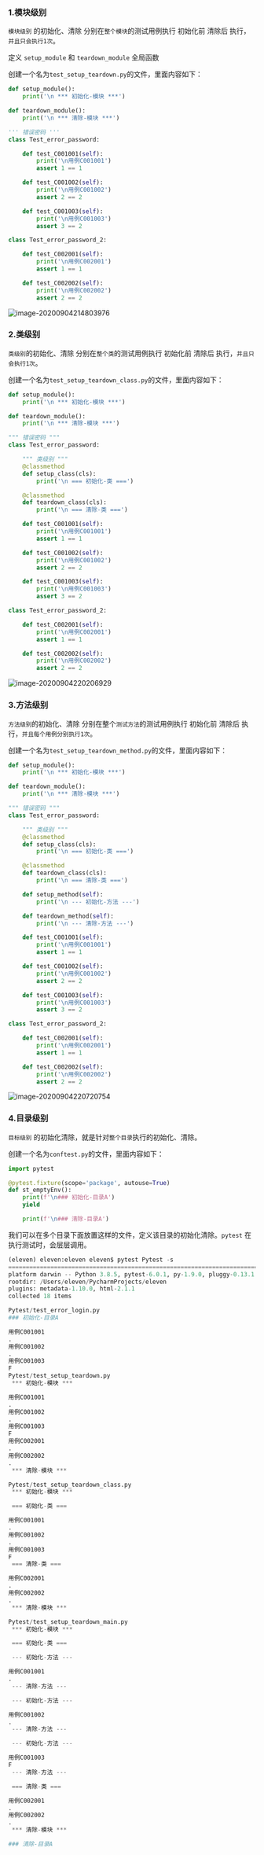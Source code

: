 ### 1.模块级别

`模块级别` 的初始化、清除 分别在`整个模块`的测试用例执行 初始化前 清除后 执行，`并且只会执行1次`。

定义 `setup_module` 和 `teardown_module` 全局函数

创建一个名为`test_setup_teardown.py`的文件，里面内容如下：

```python
def setup_module():
    print('\n *** 初始化-模块 ***')

def teardown_module():
    print('\n *** 清除-模块 ***')

''' 错误密码 '''
class Test_error_password:

    def test_C001001(self):
        print('\n用例C001001')
        assert 1 == 1

    def test_C001002(self):
        print('\n用例C001002')
        assert 2 == 2

    def test_C001003(self):
        print('\n用例C001003')
        assert 3 == 2

class Test_error_password_2:

    def test_C002001(self):
        print('\n用例C002001')
        assert 1 == 1

    def test_C002002(self):
        print('\n用例C002002')
        assert 2 == 2

```

![image-20200904214803976](../assert/image-20200904214803976.png)

### 2.类级别

`类级别`的初始化、清除 分别在`整个类`的测试用例执行 初始化前 清除后 执行，`并且只会执行1次`。

创建一个名为`test_setup_teardown_class.py`的文件，里面内容如下：

```python
def setup_module():
    print('\n *** 初始化-模块 ***')

def teardown_module():
    print('\n *** 清除-模块 ***')

""" 错误密码 """
class Test_error_password:

    """ 类级别 """
    @classmethod
    def setup_class(cls):
        print('\n === 初始化-类 ===')

    @classmethod
    def teardown_class(cls):
        print('\n === 清除-类 ===')

    def test_C001001(self):
        print('\n用例C001001')
        assert 1 == 1

    def test_C001002(self):
        print('\n用例C001002')
        assert 2 == 2

    def test_C001003(self):
        print('\n用例C001003')
        assert 3 == 2

class Test_error_password_2:

    def test_C002001(self):
        print('\n用例C002001')
        assert 1 == 1

    def test_C002002(self):
        print('\n用例C002002')
        assert 2 == 2
```

![image-20200904220206929](../assert/image-20200904220206929.png)



### 3.方法级别

`方法级别`的初始化、清除 分别在整个`测试方法`的测试用例执行 初始化前 清除后 执行，`并且每个用例分别执行1次`。

创建一个名为`test_setup_teardown_method.py`的文件，里面内容如下：

```python
def setup_module():
    print('\n *** 初始化-模块 ***')

def teardown_module():
    print('\n *** 清除-模块 ***')

""" 错误密码 """
class Test_error_password:

    """ 类级别 """
    @classmethod
    def setup_class(cls):
        print('\n === 初始化-类 ===')

    @classmethod
    def teardown_class(cls):
        print('\n === 清除-类 ===')

    def setup_method(self):
        print('\n --- 初始化-方法 ---')

    def teardown_method(self):
        print('\n --- 清除-方法 ---')

    def test_C001001(self):
        print('\n用例C001001')
        assert 1 == 1

    def test_C001002(self):
        print('\n用例C001002')
        assert 2 == 2

    def test_C001003(self):
        print('\n用例C001003')
        assert 3 == 2

class Test_error_password_2:

    def test_C002001(self):
        print('\n用例C002001')
        assert 1 == 1

    def test_C002002(self):
        print('\n用例C002002')
        assert 2 == 2

```

![image-20200904220720754](../assert/image-20200904220720754.png)

### 4.目录级别

`目标级别` 的初始化清除，就是针对`整个目录`执行的初始化、清除。

创建一个名为`conftest.py`的文件，里面内容如下：

```python
import pytest

@pytest.fixture(scope='package', autouse=True)
def st_emptyEnv():
    print(f'\n### 初始化-目录A')
    yield

    print(f'\n### 清除-目录A')
```

我们可以在多个目录下面放置这样的文件，定义该目录的初始化清除。`pytest` 在执行测试时，会层层调用。

```python
(eleven) eleven:eleven eleven$ pytest Pytest -s
=========================================================================== test session starts ============================================================================
platform darwin -- Python 3.8.5, pytest-6.0.1, py-1.9.0, pluggy-0.13.1
rootdir: /Users/eleven/PycharmProjects/eleven
plugins: metadata-1.10.0, html-2.1.1
collected 18 items                                                                                                                                                         

Pytest/test_error_login.py 
### 初始化-目录A

用例C001001
.
用例C001002
.
用例C001003
F
Pytest/test_setup_teardown.py 
 *** 初始化-模块 ***

用例C001001
.
用例C001002
.
用例C001003
F
用例C002001
.
用例C002002
.
 *** 清除-模块 ***

Pytest/test_setup_teardown_class.py 
 *** 初始化-模块 ***

 === 初始化-类 ===

用例C001001
.
用例C001002
.
用例C001003
F
 === 清除-类 ===

用例C002001
.
用例C002002
.
 *** 清除-模块 ***

Pytest/test_setup_teardown_main.py 
 *** 初始化-模块 ***

 === 初始化-类 ===

 --- 初始化-方法 ---

用例C001001
.
 --- 清除-方法 ---

 --- 初始化-方法 ---

用例C001002
.
 --- 清除-方法 ---

 --- 初始化-方法 ---

用例C001003
F
 --- 清除-方法 ---

 === 清除-类 ===

用例C002001
.
用例C002002
.
 *** 清除-模块 ***

### 清除-目录A
```

